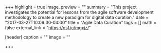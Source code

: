 +++
highlight = true
image_preview = ""
summary = "This project investigates the potential for lessons from the agile software development methodology to create a new paradigm for digital data curation."
date = "2017-03-27T10:09:30-04:00"
title = "Agile Data Curation"
tags = []
math = false
external_link = "https://osf.io/mgxjz/"

[header]
  caption = ""
  image = ""

+++

